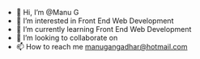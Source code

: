 - 👋 Hi, I’m @Manu G
- 👀 I’m interested in Front End Web Development
- 🌱 I’m currently learning Front End Web Development
- 💞️ I’m looking to collaborate on 
- 📫 How to reach me manugangadhar@hotmail.com

<!---
Malehanigalu/Malehanigalu is a ✨ special ✨ repository because its `README.md` (this file) appears on your GitHub profile.
You can click the Preview link to take a look at your changes.
--->
